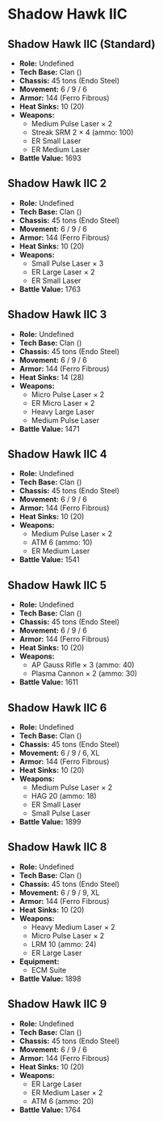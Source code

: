 # Shadow Hawk IIC
## Shadow Hawk IIC (Standard)
- **Role:** Undefined
- **Tech Base:** Clan ()
- **Chassis:** 45 tons (Endo Steel)
- **Movement:** 6 / 9 / 6
- **Armor:** 144 (Ferro Fibrous)
- **Heat Sinks:** 10 (20)
- **Weapons:**
  - Medium Pulse Laser × 2
  - Streak SRM 2 × 4 (ammo: 100)
  - ER Small Laser
  - ER Medium Laser
- **Battle Value:** 1693

## Shadow Hawk IIC 2
- **Role:** Undefined
- **Tech Base:** Clan ()
- **Chassis:** 45 tons (Endo Steel)
- **Movement:** 6 / 9 / 6
- **Armor:** 144 (Ferro Fibrous)
- **Heat Sinks:** 10 (20)
- **Weapons:**
  - Small Pulse Laser × 3
  - ER Large Laser × 2
  - ER Small Laser
- **Battle Value:** 1763

## Shadow Hawk IIC 3
- **Role:** Undefined
- **Tech Base:** Clan ()
- **Chassis:** 45 tons (Endo Steel)
- **Movement:** 6 / 9 / 6
- **Armor:** 144 (Ferro Fibrous)
- **Heat Sinks:** 14 (28)
- **Weapons:**
  - Micro Pulse Laser × 2
  - ER Micro Laser × 2
  - Heavy Large Laser
  - Medium Pulse Laser
- **Battle Value:** 1471

## Shadow Hawk IIC 4
- **Role:** Undefined
- **Tech Base:** Clan ()
- **Chassis:** 45 tons (Endo Steel)
- **Movement:** 6 / 9 / 6
- **Armor:** 144 (Ferro Fibrous)
- **Heat Sinks:** 10 (20)
- **Weapons:**
  - Medium Pulse Laser × 2
  - ATM 6 (ammo: 10)
  - ER Medium Laser
- **Battle Value:** 1541

## Shadow Hawk IIC 5
- **Role:** Undefined
- **Tech Base:** Clan ()
- **Chassis:** 45 tons (Endo Steel)
- **Movement:** 6 / 9 / 6
- **Armor:** 144 (Ferro Fibrous)
- **Heat Sinks:** 10 (20)
- **Weapons:**
  - AP Gauss Rifle × 3 (ammo: 40)
  - Plasma Cannon × 2 (ammo: 30)
- **Battle Value:** 1611

## Shadow Hawk IIC 6
- **Role:** Undefined
- **Tech Base:** Clan ()
- **Chassis:** 45 tons (Endo Steel)
- **Movement:** 6 / 9 / 6, XL
- **Armor:** 144 (Ferro Fibrous)
- **Heat Sinks:** 10 (20)
- **Weapons:**
  - Medium Pulse Laser × 2
  - HAG 20 (ammo: 18)
  - ER Small Laser
  - Small Pulse Laser
- **Battle Value:** 1899

## Shadow Hawk IIC 8
- **Role:** Undefined
- **Tech Base:** Clan ()
- **Chassis:** 45 tons (Endo Steel)
- **Movement:** 6 / 9 / 9, XL
- **Armor:** 144 (Ferro Fibrous)
- **Heat Sinks:** 10 (20)
- **Weapons:**
  - Heavy Medium Laser × 2
  - Micro Pulse Laser × 2
  - LRM 10 (ammo: 24)
  - ER Large Laser
- **Equipment:**
  - ECM Suite
- **Battle Value:** 1898

## Shadow Hawk IIC 9
- **Role:** Undefined
- **Tech Base:** Clan ()
- **Chassis:** 45 tons (Endo Steel)
- **Movement:** 6 / 9 / 6
- **Armor:** 144 (Ferro Fibrous)
- **Heat Sinks:** 10 (20)
- **Weapons:**
  - ER Large Laser
  - ER Medium Laser × 2
  - ATM 6 (ammo: 20)
- **Battle Value:** 1764

